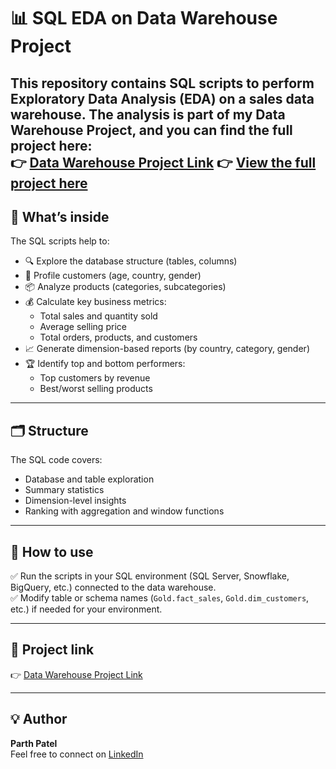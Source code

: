 # 📊 SQL EDA on Data Warehouse Project

This repository contains **SQL scripts** to perform **Exploratory Data Analysis (EDA)** on a **sales data warehouse**. The analysis is part of my **Data Warehouse Project**, and you can find the full project here:  
👉 [Data Warehouse Project Link](https://github.com/parthkumarmpatel/SQL-Data-Warehouse)
👉 [View the full project here](https://github.com/parthkumarmpatel/SQL-Data-Analyst-Portfolio-)
---

## 🚀 What’s inside

The SQL scripts help to:
- 🔍 Explore the database structure (tables, columns)
- 👥 Profile customers (age, country, gender)
- 📦 Analyze products (categories, subcategories)
- 💰 Calculate key business metrics:
  - Total sales and quantity sold
  - Average selling price
  - Total orders, products, and customers
- 📈 Generate dimension-based reports (by country, category, gender)
- 🏆 Identify top and bottom performers:
  - Top customers by revenue
  - Best/worst selling products

---

## 🗂 Structure

The SQL code covers:
- Database and table exploration  
- Summary statistics  
- Dimension-level insights  
- Ranking with aggregation and window functions  

---

## 📌 How to use

✅ Run the scripts in your SQL environment (SQL Server, Snowflake, BigQuery, etc.) connected to the data warehouse.  
✅ Modify table or schema names (`Gold.fact_sales`, `Gold.dim_customers`, etc.) if needed for your environment.

---

## 🔗 Project link

👉 [Data Warehouse Project Link](https://github.com/parthkumarmpatel/SQL-Data-Warehouse)

---

## 💡 Author

**Parth Patel**  
Feel free to connect on [LinkedIn](https://www.linkedin.com/in/parthkumar-patel21)
